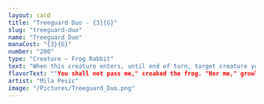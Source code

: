 ```yaml
---
layout: card
title: "Treeguard Duo - {3}{G}"
slug: "treeguard-duo"
name: "Treeguard Duo"
manaCost: "{3}{G}"
number: "200"
type: "Creature — Frog Rabbit"
text: "When this creature enters, until end of turn, target creature you control gains vigilance and gets +X/+X, where X is the number of creatures you control."
flavorText: ""You shall not pass me," croaked the frog. "Nor me," growled the rabbit."
artist: "Mila Pesic"
image: "/Pictures/Treeguard_Duo.png"
---
```



